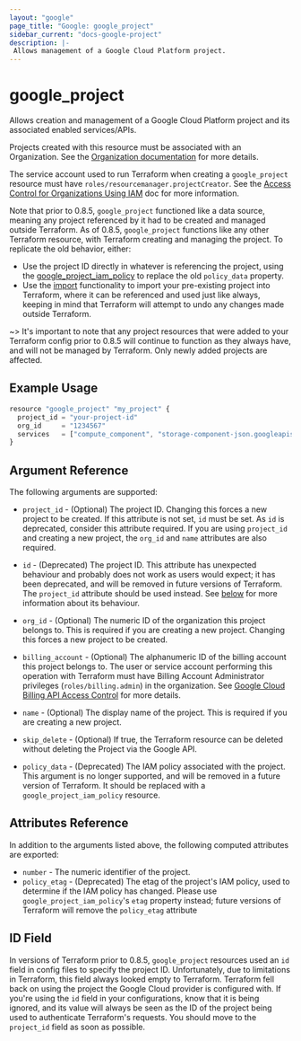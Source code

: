 ```yaml
---
layout: "google"
page_title: "Google: google_project"
sidebar_current: "docs-google-project"
description: |-
 Allows management of a Google Cloud Platform project.
---
```


# google\_project

Allows creation and management of a Google Cloud Platform project and its
associated enabled services/APIs.

Projects created with this resource must be associated with an Organization.
See the [Organization documentation](https://cloud.google.com/resource-manager/docs/quickstarts) for more details.

The service account used to run Terraform when creating a `google_project`
resource must have `roles/resourcemanager.projectCreator`. See the
[Access Control for Organizations Using IAM](https://cloud.google.com/resource-manager/docs/access-control-org)
doc for more information.

Note that prior to 0.8.5, `google_project` functioned like a data source,
meaning any project referenced by it had to be created and managed outside
Terraform. As of 0.8.5, `google_project` functions like any other Terraform
resource, with Terraform creating and managing the project. To replicate the old
behavior, either:

* Use the project ID directly in whatever is referencing the project, using the
  [google_project_iam_policy](/docs/providers/google/r/google_project_iam_policy.html)
  to replace the old `policy_data` property.
* Use the [import](/docs/import/usage.html) functionality
  to import your pre-existing project into Terraform, where it can be referenced and
  used just like always, keeping in mind that Terraform will attempt to undo any changes
  made outside Terraform.

~> It's important to note that any project resources that were added to your Terraform config
prior to 0.8.5 will continue to function as they always have, and will not be managed by
Terraform. Only newly added projects are affected.

## Example Usage

```js
resource "google_project" "my_project" {
  project_id = "your-project-id"
  org_id     = "1234567"
  services   = ["compute_component", "storage-component-json.googleapis.com", "iam.googleapis.com"]
}
```

## Argument Reference

The following arguments are supported:

* `project_id` - (Optional) The project ID.
    Changing this forces a new project to be created. If this attribute is not
    set, `id` must be set. As `id` is deprecated, consider this attribute
    required. If you are using `project_id` and creating a new project, the
    `org_id` and `name` attributes are also required.

* `id` - (Deprecated) The project ID.
    This attribute has unexpected behaviour and probably does not work
    as users would expect; it has been deprecated, and will be removed in future
    versions of Terraform. The `project_id` attribute should be used instead. See
    [below](#id-field) for more information about its behaviour.

* `org_id` - (Optional) The numeric ID of the organization this project belongs to.
    This is required if you are creating a new project.
    Changing this forces a new project to be created.

* `billing_account` - (Optional) The alphanumeric ID of the billing account this project
    belongs to. The user or service account performing this operation with Terraform
    must have Billing Account Administrator privileges (`roles/billing.admin`) in
    the organization. See [Google Cloud Billing API Access Control](https://cloud.google.com/billing/v1/how-tos/access-control)
    for more details.

* `name` - (Optional) The display name of the project.
    This is required if you are creating a new project.

* `skip_delete` - (Optional) If true, the Terraform resource can be deleted
    without deleting the Project via the Google API.

* `policy_data` - (Deprecated) The IAM policy associated with the project.
    This argument is no longer supported, and will be removed in a future version
    of Terraform. It should be replaced with a `google_project_iam_policy` resource.

## Attributes Reference

In addition to the arguments listed above, the following computed attributes are
exported:

* `number` - The numeric identifier of the project.
* `policy_etag` - (Deprecated) The etag of the project's IAM policy, used to
    determine if the IAM policy has changed. Please use `google_project_iam_policy`'s
    `etag` property instead; future versions of Terraform will remove the `policy_etag`
    attribute

## ID Field

In versions of Terraform prior to 0.8.5, `google_project` resources used an `id` field in
config files to specify the project ID. Unfortunately, due to limitations in Terraform,
this field always looked empty to Terraform. Terraform fell back on using the project
the Google Cloud provider is configured with. If you're using the `id` field in your
configurations, know that it is being ignored, and its value will always be seen as the
ID of the project being used to authenticate Terraform's requests. You should move to the
`project_id` field as soon as possible.
